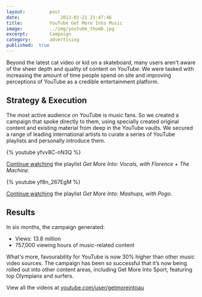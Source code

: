 ```yaml
---
layout:			post
date:				2013-01-21 21:47:46
title:			YouTube Get More Into Music
image:			../img/youtube_thumb.jpg
excerpt:		Campaign
category:		advertising
published:	true
---
```


Beyond the latest cat video or kid on a skateboard, many users aren't aware of the sheer depth and quality of content on YouTube. We were tasked with increasing the amount of time people spend on site and improving perceptions of YouTube as a credible entertainment platform.
			
## Strategy & Execution ##
			
The most active audience on YouTube is music fans. So we created a campaign that spoke directly to them, using specially created original content and existing material from deep in the YouTube vaults. We secured a range of leading international artists to curate a series of YouTube playlists and personally introduce them.

{% youtube yfvv8C-nN3Q %}

[Continue watching](http://www.youtube.com/watch?v=E--Exll86rg&list=PL63BCA3BA7DF8BF4F&index=2&feature=plpp_video) the playlist *Get More Into: Vocals, with Florence + The Machine*.
				
{% youtube yf8n_267EgM %}

[Continue watching](http://www.youtube.com/watch?v=nZIjGgRNyqs&list=PL96A28BB3FF716936&index=2&feature=plpp_video) the playlist *Get More Into: Mashups, with Pogo*.

<!-- ![]({{ site.baseurl }}img/youtube_banner.jpg)

![]({{ site.baseurl }}img/youtube_300x250_1.jpg)

![]({{ site.baseurl }}img/youtube_300x250_2.jpg)

![]({{ site.baseurl }}img/youtube_300x250_3.jpg)

![]({{ site.baseurl }}img/youtube_300x250_4.jpg) -->
			
## Results ##
			
In six months, the campaign generated:

* Views: 13.8 million
* 757,000 viewing hours of music-related content

What's more, favourability for YouTube is now 30% higher than other music video sources. The campaign has been so successful that it’s now being rolled out into other content areas, including Get More Into Sport, featuring top Olympians and surfers.

View all the videos at [youtube.com/user/getmoreintoau](http://www.youtube.com/user/getmoreintoau)